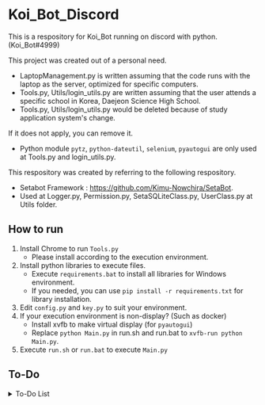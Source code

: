 # Koi_Bot_Discord

This is a respository for Koi_Bot running on discord with python. (Koi_Bot#4999)

This project was created out of a personal need.

-   LaptopManagement.py is written assuming that the code runs with the laptop as the server, optimized for specific computers.
-   Tools.py, Utils/login_utils.py are written assuming that the user attends a specific school in Korea, Daejeon Science High School.
-   Tools.py, Utils/login_utils.py would be deleted because of study application system's change.

If it does not apply, you can remove it.

-   Python module `pytz`, `python-dateutil`, `selenium`, `pyautogui` are only used at Tools.py and login_utils.py.

This respository was created by referring to the following respository.

-   Setabot Framework : https://github.com/Kimu-Nowchira/SetaBot.
-   Used at Logger.py, Permission.py, SetaSQLiteClass.py, UserClass.py at Utils folder.

## How to run

1. Install Chrome to run `Tools.py`
    - Please install according to the execution environment.
2. Install python libraries to execute files.
    - Execute `requirements.bat` to install all libraries for Windows environment.
    - If you needed, you can use `pip install -r requirements.txt` for library installation.
3. Edit `config.py` and `key.py` to suit your environment.
4. If your execution environment is non-display? (Such as docker)
    - Install xvfb to make virtual display (for `pyautogui`)
    - Replace `python Main.py` in run.sh and run.bat to `xvfb-run python Main.py`.
5. Execute `run.sh` or `run.bat` to execute `Main.py`

## To-Do

<details>
<summary> To-Do List </summary>

-   [ ] debug_options() error resolve
-   [ ] Optimize some codes
-   [ ] Add some function related with SQL

</details>
